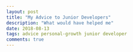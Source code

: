 ```yaml
---
layout: post
title: "My Advice to Junior Developers"
description: "What would have helped me"
date: 2018-08-13
tags: advice personal-growth junior developer
comments: true
---
```

